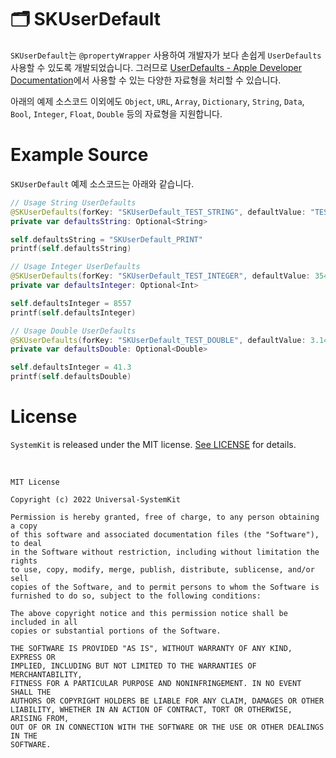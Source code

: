 # 🗂 SKUserDefault

`SKUserDefault`는 `@propertyWrapper` 사용하여 개발자가 보다 손쉽게 `UserDefaults` 사용할 수 있도록 개발되었습니다. 그러므로 [UserDefaults - Apple Developer Documentation](https://developer.apple.com/documentation/foundation/userdefaults)에서 사용할 수 있는 다양한 자료형을 처리할 수 있습니다.

아래의 예제 소스코드 이외에도 `Object`, `URL`, `Array`, `Dictionary`, `String`, `Data`, `Bool`, `Integer`, `Float`, `Double` 등의 자료형을 지원합니다.

# Example Source

`SKUserDefault` 예제 소스코드는 아래와 같습니다.

```Swift
// Usage String UserDefaults
@SKUserDefaults(forKey: "SKUserDefault_TEST_STRING", defaultValue: "TEST")
private var defaultsString: Optional<String>

self.defaultsString = "SKUserDefault_PRINT"
printf(self.defaultsString)

// Usage Integer UserDefaults
@SKUserDefaults(forKey: "SKUserDefault_TEST_INTEGER", defaultValue: 3540)
private var defaultsInteger: Optional<Int>

self.defaultsInteger = 8557
printf(self.defaultsInteger)

// Usage Double UserDefaults
@SKUserDefaults(forKey: "SKUserDefault_TEST_DOUBLE", defaultValue: 3.14)
private var defaultsDouble: Optional<Double>

self.defaultsInteger = 41.3
printf(self.defaultsDouble)
```

# License

`SystemKit` is released under the MIT license. [See LICENSE](https://github.com/ChangYeop-Yang/Apple-SystemKit/blob/main/LICENSE) for details.

</br>

```TEXT
MIT License

Copyright (c) 2022 Universal-SystemKit

Permission is hereby granted, free of charge, to any person obtaining a copy
of this software and associated documentation files (the "Software"), to deal
in the Software without restriction, including without limitation the rights
to use, copy, modify, merge, publish, distribute, sublicense, and/or sell
copies of the Software, and to permit persons to whom the Software is
furnished to do so, subject to the following conditions:

The above copyright notice and this permission notice shall be included in all
copies or substantial portions of the Software.

THE SOFTWARE IS PROVIDED "AS IS", WITHOUT WARRANTY OF ANY KIND, EXPRESS OR
IMPLIED, INCLUDING BUT NOT LIMITED TO THE WARRANTIES OF MERCHANTABILITY,
FITNESS FOR A PARTICULAR PURPOSE AND NONINFRINGEMENT. IN NO EVENT SHALL THE
AUTHORS OR COPYRIGHT HOLDERS BE LIABLE FOR ANY CLAIM, DAMAGES OR OTHER
LIABILITY, WHETHER IN AN ACTION OF CONTRACT, TORT OR OTHERWISE, ARISING FROM,
OUT OF OR IN CONNECTION WITH THE SOFTWARE OR THE USE OR OTHER DEALINGS IN THE
SOFTWARE.
```
